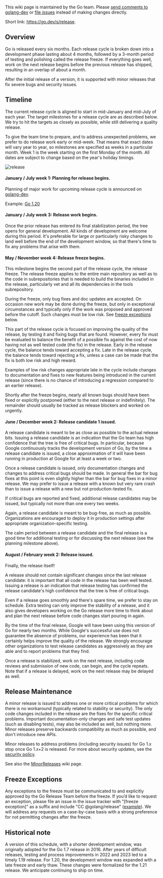 This wiki page is maintained by the Go team. Please
[send comments to golang-dev](https://groups.google.com/group/golang-dev) or
[file issues](https://go.dev/issue) instead of making changes directly.

Short link: https://go.dev/s/release.

## Overview

Go is released every six months. Each release cycle is broken down into a
development phase lasting about 4 months, followed by a 3-month period of
testing and polishing called the release freeze. If everything goes well, work
on the next release begins before the previous release has shipped, resulting in
an overlap of about a month.

After the initial release of a version, it is supported with minor releases that
fix severe bugs and security issues.

## Timeline

The current release cycle is aligned to start in mid-January and mid-July of
each year. The target milestones for a release cycle are as described below. We
try to hit the targets as closely as possible, while still delivering a quality
release.

To give the team time to prepare, and to address unexpected problems, we prefer
to do release work early or mid-week. That means that exact dates will vary year
to year, so milestones are specified as weeks in a particular month. Week 1 is
the week starting on the first Monday of the month. All dates are subject to
change based on the year's holiday timings.

![release](https://user-images.githubusercontent.com/24611692/223832580-b613c098-cd8b-4d48-b5c4-cf349e7cc269.svg)

#### January / July week 1: Planning for release begins.

Planning of major work for upcoming release cycle is announced on
[golang-dev](https://groups.google.com/group/golang-dev).

Example: [Go 1.20](https://groups.google.com/g/golang-dev/c/V8ez4YunkeE)

#### January / July week 3: Release work begins.

Once the prior release has entered its final stabilization period, the tree
opens for general development. All kinds of development are welcome during this
period. It's preferable for large or particularly risky changes to land well before
the end of the development window, so that there's time to fix any
problems that arise with them.

#### May / November week 4: Release freeze begins.

This milestone begins the second part of the release cycle, the release freeze.
The release freeze applies to the entire main repository as well as to the code
in subrepositories that is needed to build the binaries included in the release,
particularly vet and all its dependencies in the tools subrepository.

During the freeze, only bug fixes and doc updates are accepted. On occasion new
work may be done during the freeze, but only in exceptional circumstances and
typically only if the work was proposed and approved before the cutoff. Such
changes must be low risk. See [freeze exceptions](#freeze-exceptions) below.

This part of the release cycle is focused on improving the quality of the
release, by testing it and fixing bugs that are found. However, every fix must
be evaluated to balance the benefit of a possible fix against the cost of now
having not as well tested code (the fix) in the release. Early in the release
cycle, the balance tends toward accepting a fix. Late in the release cycle, the
balance tends toward rejecting a fix, unless a case can be made that the fix is
both low risk and high reward.

Examples of low risk changes appropriate late in the cycle include changes to
documentation and fixes to new features being introduced in the current release
(since there is no chance of introducing a regression compared to an earlier
release).

Shortly after the freeze begins, nearly all known bugs should have been fixed or
explicitly postponed (either to the next release or indefinitely). The remainder
should usually be tracked as release blockers and worked on urgently.

#### June / December week 2: Release candidate 1 issued.

A release candidate is meant to be as close as possible to the actual release
bits. Issuing a release candidate is an indication that the Go team has high
confidence that the tree is free of critical bugs. In particular, because Google
continuously tracks the development version of Go, by the time a release
candidate is issued, a close approximation of it will have been running in
production at Google for at least a week or two.

Once a release candidate is issued, only documentation changes and changes to
address critical bugs should be made. In general the bar for bug fixes at this
point is even slightly higher than the bar for bug fixes in a minor release. We
may prefer to issue a release with a known but very rare crash than to issue a
release with a new but not production-tested fix.

If critical bugs are reported and fixed, additional release candidates may be
issued, but typically not more than one every two weeks.

Again, a release candidate is meant to be bug-free, as much as possible.
Organizations are encouraged to deploy it in production settings after
appropriate organization-specific testing.

The calm period between a release candidate and the final release is a good time
for additional testing or for discussing the next release (see the planning
milestone above).

#### August / February week 2: Release issued.

Finally, the release itself!

A release should not contain significant changes since the last release
candidate: it is important that all code in the release has been well tested.
Issuing a release is an indication that release testing has confirmed the
release candidate's high confidence that the tree is free of critical bugs.

Even if a release goes smoothly and there's spare time, we prefer to stay on
schedule. Extra testing can only improve the stability of a release, and it also
gives developers working on the Go release more time to think about and plan the
next release before code changes start pouring in again.

By the time of the final release, Google will have been using this version of Go
for nearly two months. While Google's successful use does not guarantee the
absence of problems, our experience has been that it certainly helps improve the
quality of the release. We strongly encourage other organizations to test
release candidates as aggressively as they are able and to report problems that
they find.

Once a release is stabilized, work on the next release, including code reviews
and submission of new code, can begin, and the cycle repeats. Note that if a
release is delayed, work on the next release may be delayed as well.

## Release Maintenance

A minor release is issued to address one or more critical problems for which
there is no workaround (typically related to stability or security). The only
code changes included in the release are the fixes for the specific critical
problems. Important documentation-only changes and safe test updates (such as
disabling tests), may also be included as well, but nothing more. Minor releases
preserve backwards compatibility as much as possible, and don't introduce new
APIs.

Minor releases to address problems (including security issues) for Go 1.x stop
once Go 1.x+2 is released. For more about security updates, see the
[security policy](https://go.dev/security).

See also the [MinorReleases](https://go.dev/wiki/MinorReleases) wiki page.

## Freeze Exceptions

Any exceptions to the freeze must be communicated to and explicitly approved by
the Go Release Team before the freeze. If you’d like to request an exception,
please file an issue in the issue tracker with "[freeze exception]" as a suffix
and include "CC @golang/release" ([example](https://go.dev/issue/42747)). We
will address any requests on a case-by-case basis with a strong preference for
not permitting changes after the freeze.

## Historical note

A version of this schedule, with a shorter development window, was originally
adopted for the Go 1.7 release in 2016. After years of difficult releases,
testing and process improvements in 2022 and 2023 led to a timely 1.19 release.
For 1.20, the development window was expanded with a late freeze and early thaw.
These changes were formalized for the 1.21 release. We anticipate continuing to
ship on time.